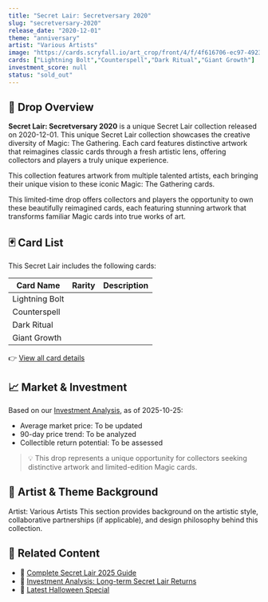 ```yaml
---
title: "Secret Lair: Secretversary 2020"
slug: "secretversary-2020"
release_date: "2020-12-01"
theme: "anniversary"
artist: "Various Artists"
image: "https://cards.scryfall.io/art_crop/front/4/f/4f616706-ec97-4923-bb1e-11a69fbaa1f8.jpg?1751282477"
cards: ["Lightning Bolt","Counterspell","Dark Ritual","Giant Growth"]
investment_score: null
status: "sold_out"
---
```


## 💠 Drop Overview
**Secret Lair: Secretversary 2020** is a unique Secret Lair collection released on 2020-12-01. This unique Secret Lair collection showcases the creative diversity of Magic: The Gathering. Each card features distinctive artwork that reimagines classic cards through a fresh artistic lens, offering collectors and players a truly unique experience.

This collection features artwork from multiple talented artists, each bringing their unique vision to these iconic Magic: The Gathering cards.

This limited-time drop offers collectors and players the opportunity to own these beautifully reimagined cards, each featuring stunning artwork that transforms familiar Magic cards into true works of art.

## 🃏 Card List
This Secret Lair includes the following cards:

| Card Name | Rarity | Description |
|-----------|---------|-------------|
| Lightning Bolt |  |  |
| Counterspell |  |  |
| Dark Ritual |  |  |
| Giant Growth |  |  |

👉 [View all card details](/cards?drop=secretversary-2020)

## 📈 Market & Investment
Based on our [Investment Analysis](/investment/secretversary-2020), as of 2025-10-25:
- Average market price: To be updated
- 90-day price trend: To be analyzed
- Collectible return potential: To be assessed

> 💡 This drop represents a unique opportunity for collectors seeking distinctive artwork and limited-edition Magic cards.

## 🎨 Artist & Theme Background
Artist: Various Artists
This section provides background on the artistic style, collaborative partnerships (if applicable), and design philosophy behind this collection.

## 🔗 Related Content
- 📰 [Complete Secret Lair 2025 Guide](/news/secret-lair-2025-complete-guide)
- 💼 [Investment Analysis: Long-term Secret Lair Returns](/investment)
- 🎃 [Latest Halloween Special](/drops/secret-scare-superdrop-2025)